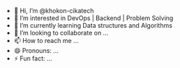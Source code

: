 - 👋 Hi, I’m @khokon-cikatech
- 👀 I’m interested in DevOps | Backend | Problem Solving
- 🌱 I’m currently learning Data structures and Algorithms
- 💞️ I’m looking to collaborate on ...
- 📫 How to reach me ...
- 😄 Pronouns: ...
- ⚡ Fun fact: ...

<!---
khokon-cikatech/khokon-cikatech is a ✨ special ✨ repository because its `README.md` (this file) appears on your GitHub profile.
You can click the Preview link to take a look at your changes.
--->
